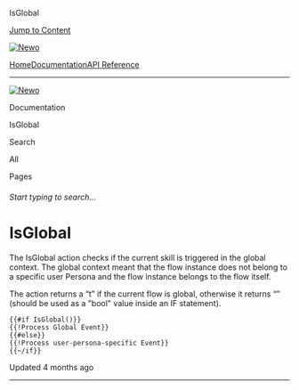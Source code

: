 IsGlobal

[Jump to Content](#content)

[![Newo](https://files.readme.io/895bdeef8322f081f6d0f4507a17e414930dfddfddf1de452f458dc00698ca84-small-svgviewer-png-output_9.png)](/)

[Home](/)[Documentation](/docs)[API Reference](/reference)

* * *

[![Newo](https://files.readme.io/895bdeef8322f081f6d0f4507a17e414930dfddfddf1de452f458dc00698ca84-small-svgviewer-png-output_9.png)](/)

Documentation

IsGlobal

Search

All

Pages

###### Start typing to search…

# IsGlobal

The IsGlobal action checks if the current skill is triggered in the global context. The global context meant that the flow instance does not belong to a specific user Persona and the flow instance belongs to the flow itself.

The action returns a “t” if the current flow is global, otherwise it returns “” (should be used as a "bool" value inside an IF statement).

```
{{#if IsGlobal()}}
{{!Process Global Event}}
{{#else}}
{{!Process user-persona-specific Event}}
{{~/if}}
```

  

Updated 4 months ago

* * *
